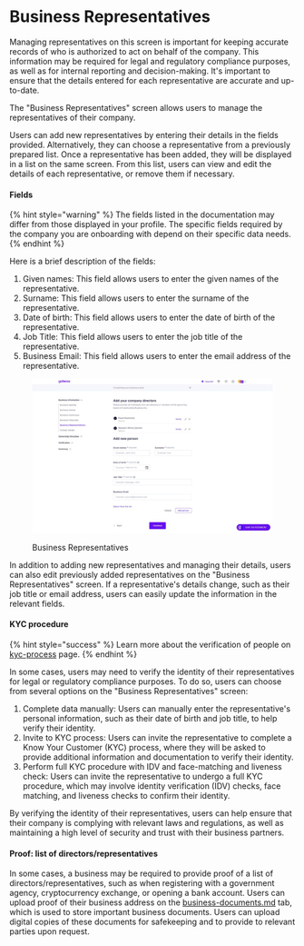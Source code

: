 # Business Representatives

Managing representatives on this screen is important for keeping accurate records of who is authorized to act on behalf of the company. This information may be required for legal and regulatory compliance purposes, as well as for internal reporting and decision-making. It's important to ensure that the details entered for each representative are accurate and up-to-date.

The "Business Representatives" screen allows users to manage the representatives of their company.

Users can add new representatives by entering their details in the fields provided. Alternatively, they can choose a representative from a previously prepared list. Once a representative has been added, they will be displayed in a list on the same screen. From this list, users can view and edit the details of each representative, or remove them if necessary.

#### Fields

{% hint style="warning" %}
The fields listed in the documentation may differ from those displayed in your profile. The specific fields required by the company you are onboarding with depend on their specific data needs.
{% endhint %}

Here is a brief description of the fields:

1. Given names: This field allows users to enter the given names of the representative.
2. Surname: This field allows users to enter the surname of the representative.
3. Date of birth: This field allows users to enter the date of birth of the representative.
4. Job Title: This field allows users to enter the job title of the representative.
5. Business Email: This field allows users to enter the email address of the representative.

<figure><img src="../../../.gitbook/assets/BusinessRepresentativesNW.png" alt="Business Representatives"><figcaption><p>Business Representatives</p></figcaption></figure>



In addition to adding new representatives and managing their details, users can also edit previously added representatives on the "Business Representatives" screen. If a representative's details change, such as their job title or email address, users can easily update the information in the relevant fields.

#### KYC procedure

{% hint style="success" %}
Learn more about the verification of people on [kyc-process](../../kyc-process/ "mention") page.
{% endhint %}

In some cases, users may need to verify the identity of their representatives for legal or regulatory compliance purposes. To do so, users can choose from several options on the "Business Representatives" screen:

1. Complete data manually: Users can manually enter the representative's personal information, such as their date of birth and job title, to help verify their identity.
2. Invite to KYC process: Users can invite the representative to complete a Know Your Customer (KYC) process, where they will be asked to provide additional information and documentation to verify their identity.
3. Perform full KYC procedure with IDV and face-matching and liveness check: Users can invite the representative to undergo a full KYC procedure, which may involve identity verification (IDV) checks, face matching, and liveness checks to confirm their identity.

By verifying the identity of their representatives, users can help ensure that their company is complying with relevant laws and regulations, as well as maintaining a high level of security and trust with their business partners.

#### Proof: list of directors/representatives

In some cases, a business may be required to provide proof of a list of directors/representatives, such as when registering with a government agency, cryptocurrency exchange, or opening a bank account. Users can upload proof of their business address on the [business-documents.md](../verification/business-documents.md "mention") tab, which is used to store important business documents. Users can upload digital copies of these documents for safekeeping and to provide to relevant parties upon request.
